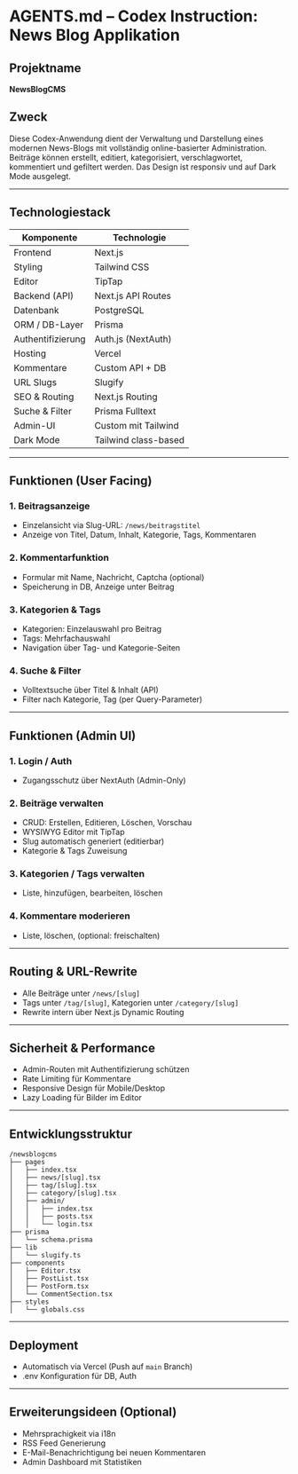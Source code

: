 # AGENTS.md – Codex Instruction: News Blog Applikation

## Projektname

**NewsBlogCMS**

## Zweck

Diese Codex-Anwendung dient der Verwaltung und Darstellung eines modernen News-Blogs mit vollständig online-basierter Administration. Beiträge können erstellt, editiert, kategorisiert, verschlagwortet, kommentiert und gefiltert werden. Das Design ist responsiv und auf Dark Mode ausgelegt.

---

## Technologiestack

| Komponente        | Technologie          |
| ----------------- | -------------------- |
| Frontend          | Next.js              |
| Styling           | Tailwind CSS         |
| Editor            | TipTap               |
| Backend (API)     | Next.js API Routes   |
| Datenbank         | PostgreSQL           |
| ORM / DB-Layer    | Prisma               |
| Authentifizierung | Auth.js (NextAuth)   |
| Hosting           | Vercel               |
| Kommentare        | Custom API + DB      |
| URL Slugs         | Slugify              |
| SEO & Routing     | Next.js Routing      |
| Suche & Filter    | Prisma Fulltext      |
| Admin-UI          | Custom mit Tailwind  |
| Dark Mode         | Tailwind class-based |

---

## Funktionen (User Facing)

### 1. Beitragsanzeige

* Einzelansicht via Slug-URL: `/news/beitragstitel`
* Anzeige von Titel, Datum, Inhalt, Kategorie, Tags, Kommentaren

### 2. Kommentarfunktion

* Formular mit Name, Nachricht, Captcha (optional)
* Speicherung in DB, Anzeige unter Beitrag

### 3. Kategorien & Tags

* Kategorien: Einzelauswahl pro Beitrag
* Tags: Mehrfachauswahl
* Navigation über Tag- und Kategorie-Seiten

### 4. Suche & Filter

* Volltextsuche über Titel & Inhalt (API)
* Filter nach Kategorie, Tag (per Query-Parameter)

---

## Funktionen (Admin UI)

### 1. Login / Auth

* Zugangsschutz über NextAuth (Admin-Only)

### 2. Beiträge verwalten

* CRUD: Erstellen, Editieren, Löschen, Vorschau
* WYSIWYG Editor mit TipTap
* Slug automatisch generiert (editierbar)
* Kategorie & Tags Zuweisung

### 3. Kategorien / Tags verwalten

* Liste, hinzufügen, bearbeiten, löschen

### 4. Kommentare moderieren

* Liste, löschen, (optional: freischalten)

---

## Routing & URL-Rewrite

* Alle Beiträge unter `/news/[slug]`
* Tags unter `/tag/[slug]`, Kategorien unter `/category/[slug]`
* Rewrite intern über Next.js Dynamic Routing

---

## Sicherheit & Performance

* Admin-Routen mit Authentifizierung schützen
* Rate Limiting für Kommentare
* Responsive Design für Mobile/Desktop
* Lazy Loading für Bilder im Editor

---

## Entwicklungsstruktur

```
/newsblogcms
├── pages
│   ├── index.tsx
│   ├── news/[slug].tsx
│   ├── tag/[slug].tsx
│   ├── category/[slug].tsx
│   ├── admin/
│   │   ├── index.tsx
│   │   ├── posts.tsx
│   │   └── login.tsx
├── prisma
│   └── schema.prisma
├── lib
│   └── slugify.ts
├── components
│   ├── Editor.tsx
│   ├── PostList.tsx
│   ├── PostForm.tsx
│   └── CommentSection.tsx
├── styles
│   └── globals.css
```

---

## Deployment

* Automatisch via Vercel (Push auf `main` Branch)
* .env Konfiguration für DB, Auth

---

## Erweiterungsideen (Optional)

* Mehrsprachigkeit via i18n
* RSS Feed Generierung
* E-Mail-Benachrichtigung bei neuen Kommentaren
* Admin Dashboard mit Statistiken
